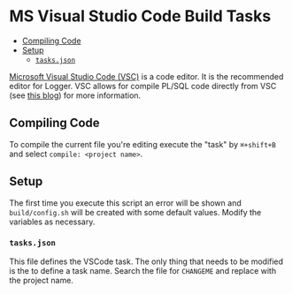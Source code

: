 # MS Visual Studio Code Build Tasks

- [Compiling Code](#compiling-code)
- [Setup](#setup)
  - [`tasks.json`](#tasksjson)

[Microsoft Visual Studio Code (VSC)](https://code.visualstudio.com/) is a code editor. It is the recommended editor for Logger. VSC allows for compile PL/SQL code directly from VSC (see [this blog](https://ora-00001.blogspot.ca/2017/03/using-vs-code-for-plsql-development.html)) for more information.

## Compiling Code

To compile the current file you're editing execute the "task" by `⌘+shift+B` and select `compile: <project name>`.

## Setup

The first time you execute this script an error will be shown and `build/config.sh` will be created with some default values. Modify the variables as necessary.

### `tasks.json`

This file defines the VSCode task. The only thing that needs to be modified is the to define a task name. Search the file for `CHANGEME` and replace with the project name.